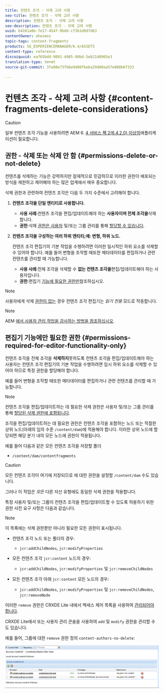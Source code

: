 ```yaml
---
title: 컨텐츠 조각 - 삭제 고려 사항
seo-title: 컨텐츠 조각 - 삭제 고려 사항
description: 컨텐츠 조각 - 삭제 고려 사항
seo-description: 컨텐츠 조각 - 삭제 고려 사항
uuid: b4161a0e-7e17-4547-9bdd-cf3b1d0d7d63
contentOwner: aheimoz
topic-tags: content-fragments
products: SG_EXPERIENCEMANAGER/6.4/ASSETS
content-type: reference
discoiquuid: eaf65bdd-9091-4985-90bd-5eb2148965e3
translation-type: tm+mt
source-git-commit: 3fa80e73fb6e9400fbeba29d80aa57e080b6f333

---
```



# 컨텐츠 조각 - 삭제 고려 사항 {#content-fragments-delete-considerations}

>[!CAUTION]
>
>일부 컨텐츠 조각 기능을 사용하려면 AEM 6. [4 서비스 팩 2(6.4.2.0) 이상의](/help/release-notes/sp-release-notes.md)애플리케이션이 필요합니다.

## 권한 - 삭제 또는 삭제 안 함 {#permissions-delete-or-not-delete}

컨텐츠를 삭제하는 기능은 강력하지만 잠재적으로 민감하므로 이러한 권한이 배포되는 방식을 제한하고 제어해야 하는 많은 업계에서 매우 중요합니다.

삭제 권한과 관련하여 컨텐츠 조각은 다음 두 가지 수준에서 고려해야 합니다.

1. **컨텐츠 조각을 단일 엔티티로 사용합니다.**

   * **사용 사례**:컨텐츠 조각을 편집/업데이트해야 하는 **사용자이며 전체 조각을**&#x200B;삭제합니다.
   * **권한**:삭제 [권한은 사용자](/help/sites-administering/security.md#actions) 및/또는 그룹 관리를 통해 [할당할 수 있습니다](/help/sites-administering/security.md#managing-permissions).

1. **컨텐츠 조각을 구성하는 여러 하위 엔티티;예: 변형, 하위 노드.**

   컨텐츠 조각 편집기의 기본 작업을 수행하려면 이러한 일시적인 하위 요소를 삭제할 수 있어야 합니다. 예를 들어 변형을 조작할 때또한 메타데이터를 편집하거나 관련 컨텐츠를 관리할 때 가능합니다.

   * **사용 사례**:전체 조각을 삭제할 수 **없는 컨텐츠 조각을**&#x200B;편집/업데이트해야 하는 사용자입니다.
   * **권한**:편집기 [기능에 필요한 권한만](content-fragments-delete.md#permissions-required-for-editor-functionality-only)참조하십시오.

>[!NOTE]
>
>사용자에게 삭제 [권한이 없는](/help/sites-administering/security.md#actions) 경우 컨텐츠 조각 편집기는 *읽기 전용* 모드로 작동합니다.

>[!NOTE]
>
>AEM [에서 사용자 관리 작업을 감사하는 방법을 참조하십시오](/help/sites-administering/audit-user-management-operations.md).

## 편집기 기능에만 필요한 권한 {#permissions-required-for-editor-functionality-only}

컨텐츠 조각을 전체 조각을 **삭제하지**&#x200B;못하도록 컨텐츠 조각을 편집/업데이트해야 하는 사용자는 컨텐츠 조각 편집기의 기본 작업을 수행하려면 임시 하위 요소를 삭제할 수 있어야 하므로 특정 권한을 할당해야 합니다.

예를 들어 변형을 조작할 때또한 메타데이터를 편집하거나 관련 컨텐츠를 관리할 때 가능합니다.

>[!NOTE]
>
>컨텐츠 조각을 편집/업데이트하는 데 필요한 삭제 권한은 사용자 및/또는 그룹 관리를 통해 [할당된 삭제 권한에 포함됩니다](/help/sites-administering/security.md#managing-permissions).

조각을 편집/업데이트하는 데 필요한 권한은 컨텐츠 조각을 포함하는 노드 또는 적절한 상위 노드(아래의 임의 수준 `/content/dam`)에 적용해야 합니다. 이러한 상위 노드에 할당되면 해당 분기 내의 모든 노드에 권한이 적용됩니다.

예를 들어 다음과 같은 모든 컨텐츠 조각을 저장할 폴더

* `/content/dam/contentfragments`

>[!CAUTION]
>
>모든 컨텐츠 조각이 여기에 저장되므로 에 대한 권한을 설정할 `/content/dam` 수도 있습니다.
>
>그러나 이 작업은 *모든* 다른 자산 유형에도 동일한 삭제 권한을 적용합니다.

특정 사용자 및/또는 그룹이 컨텐츠 조각을 편집/업데이트할 수 있도록 허용하기 위한 권한 사전 요구 사항은 다음과 같습니다.

>[!NOTE]
>
>이 목록에는 삭제 권한뿐만 아니라 필요한 모든 권한이 표시됩니다.

* 컨텐츠 조각 노드 또는 폴더의 경우:

   * `jcr:addChildNodes`, `jcr:modifyProperties`

* 모든 컨텐츠 조각 `jcr:content` 노드의 경우:

   * `jcr:addChildNodes`, `jcr:modifyProperties` 및 `jcr:removeChildNodes`

* 모든 컨텐츠 조각 아래 `jcr:content` 모든 노드의 경우:

   * `jcr:addChildNodes`, `jcr:modifyProperties` 및 `jcr:removeChildNodes`, `jcr:removeNode`

이러한 `remove` 권한은 CRXDE Lite 내에서 액세스 제어 목록을 사용하여 [관리되어야 합니다](/help/sites-administering/user-group-ac-admin.md#access-right-management).

CRXDE Lite에서 또는 사용자 관리 콘솔을 사용하여 `add` 및 `modify` 권한을 관리할 수도 있습니다.

예를 들어, 그룹에 대한 `remove` 권한 정의 `content-authors-no-delete`:

![cf-delete-03](assets/cf-delete-03.png)

